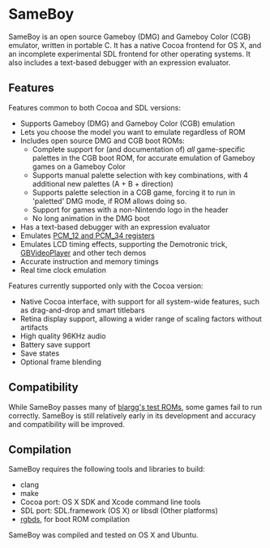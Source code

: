 # SameBoy

SameBoy is an open source Gameboy (DMG) and Gameboy Color (CGB) emulator, written in portable C. It has a native Cocoa frontend for OS X, and an incomplete experimental SDL frontend for other operating systems. It also includes a text-based debugger with an expression evaluator.

## Features
Features common to both Cocoa and SDL versions:
 * Supports Gameboy (DMG) and Gameboy Color (CGB) emulation
 * Lets you choose the model you want to emulate regardless of ROM
 * Includes open source DMG and CGB boot ROMs:
   * Complete support for (and documentation of) *all* game-specific palettes in the CGB boot ROM, for accurate emulation of Gameboy games on a Gameboy Color
   * Supports manual palette selection with key combinations, with 4 additional new palettes (A + B + direction)
   * Supports palette selection in a CGB game, forcing it to run in 'paletted' DMG mode, if ROM allows doing so.
   * Support for games with a non-Nintendo logo in the header
   * No long animation in the DMG boot
 * Has a text-based debugger with an expression evaluator
 * Emulates [PCM_12 and PCM_34 registers](https://github.com/LIJI32/GBVisualizer)
 * Emulates LCD timing effects, supporting the Demotronic trick, [GBVideoPlayer](https://github.com/LIJI32/GBVideoPlayer) and other tech demos
 * Accurate instruction and memory timings
 * Real time clock emulation

Features currently supported only with the Cocoa version:
 * Native Cocoa interface, with support for all system-wide features, such as drag-and-drop and smart titlebars
 * Retina display support, allowing a wider range of scaling factors without artifacts
 * High quality 96KHz audio
 * Battery save support
 * Save states
 * Optional frame blending

## Compatibility
While SameBoy passes many of [blargg's test ROMs](http://gbdev.gg8.se/wiki/articles/Test_ROMs#Blargg.27s_tests), some games fail to run correctly. SameBoy is still relatively early in its development and accuracy and compatibility will be improved.

## Compilation
SameBoy requires the following tools and libraries to build:
 * clang
 * make
 * Cocoa port: OS X SDK and Xcode command line tools
 * SDL port: SDL.framework (OS X) or libsdl (Other platforms)
 * [rgbds](https://github.com/bentley/rgbds/releases/), for boot ROM compilation

SameBoy was compiled and tested on OS X and Ubuntu.